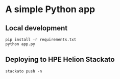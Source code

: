 # A simple Python app

## Local development

    pip install -r requirements.txt
    python app.py

## Deploying to HPE Helion Stackato

    stackato push -n
